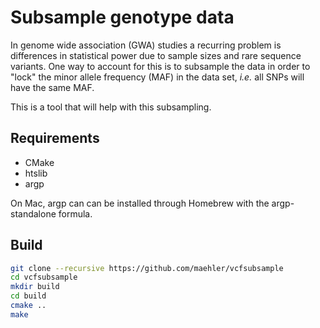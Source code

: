 # Subsample genotype data

In genome wide association (GWA) studies a recurring problem is differences in statistical power due to sample sizes and rare sequence variants. One way to account for this is to subsample the data in order to "lock" the minor allele frequency (MAF) in the data set, *i.e.* all SNPs will have the same MAF.

This is a tool that will help with this subsampling.

## Requirements

- CMake
- htslib
- argp

On Mac, argp can can be installed through Homebrew with the argp-standalone formula.

## Build

```bash
git clone --recursive https://github.com/maehler/vcfsubsample
cd vcfsubsample
mkdir build
cd build
cmake ..
make
```
